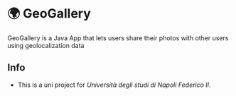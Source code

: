 # 🌍 GeoGallery
GeoGallery is a Java App that lets users share their photos with other users using geolocalization data
## Info
- This is a uni project for *Università degli studi di Napoli Federico II*.
